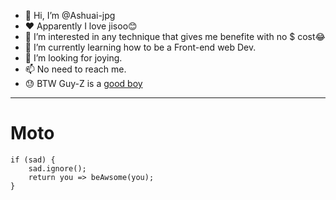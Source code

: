 - 👋 Hi, I’m @Ashuai-jpg
- ❤️ Apparently I love jisoo😊
- 👀 I’m interested in any technique that gives me benefite with no $ cost😂
- 🌱 I’m currently learning how to be a Front-end web Dev.
- 💞️ I’m looking for joying.
- 📫 No need to reach me.
- 😓 BTW Guy-Z is a [good boy](https://as1.ftcdn.net/v2/jpg/00/58/29/20/1000_F_58292060_ysyZ30l0KgdchvddK5PypYSkxooavopk.jpg)
***
# Moto
    if (sad) {
        sad.ignore();
        return you => beAwsome(you);
    }
<!---
Ashuai-jpg/Ashuai-jpg is a ✨ special ✨ repository because its `README.md` (this file) appears on your GitHub profile.
You can click the Preview link to take a look at your changes.
--->
